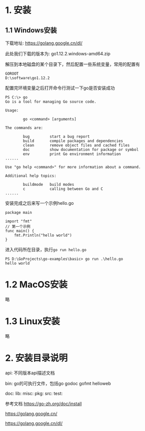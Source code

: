 

# 1. 安装

## 1.1 Windows安装

下载地址: https://golang.google.cn/dl/

此处我们下载的版本为: go1.12.2.windows-amd64.zip

解压到本地磁盘的某个目录下，然后配置一些系统变量，常用的配置有

```
GOROOT
D:\software\go1.12.2
```

配置完环境变量之后打开命令行测试一下go是否安装成功
```
PS C:\> go
Go is a tool for managing Go source code.

Usage:

        go <command> [arguments]

The commands are:

        bug         start a bug report
        build       compile packages and dependencies
        clean       remove object files and cached files
        doc         show documentation for package or symbol
        env         print Go environment information
......

Use "go help <command>" for more information about a command.

Additional help topics:

        buildmode   build modes
        c           calling between Go and C
......
```

安装完成之后来写一个示例hello.go
```
package main

import "fmt"
// 第一个示例
func main() {
	fmt.Println("hello world")
}
```
进入代码所在目录，执行```go run hello.go```

```
PS D:\GoProjects\go-examples\basic> go run .\hello.go
hello world
```


# 1.2 MacOS安装
略
# 1.3 Linux安装
略

# 2. 安装目录说明
api: 不同版本api描述文档

bin: go的可执行文件，包括go godoc gofmt helloweb

doc:
lib:
misc:
pkg:
src:
test:



参考文档
https://go-zh.org/doc/install

https://golang.google.cn/

https://golang.google.cn/dl/
